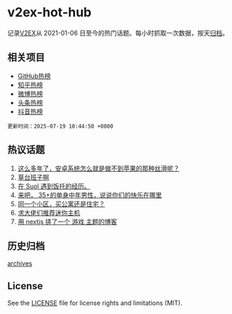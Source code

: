 # v2ex-hot-hub

 记录[V2EX](https://www.v2ex.com/)从 2021-01-06 日至今的热门话题。每小时抓取一次数据，按天[归档](archives)。
 
 ## 相关项目

- [GitHub热榜](https://github.com/snaildev/github-hot-hub)
- [知乎热榜](https://github.com/snaildev/zhihu-hot-hub)
- [微博热榜](https://github.com/snaildev/weibo-hot-hub)
- [头条热榜](https://github.com/snaildev/toutiao-hot-hub)
- [抖音热榜](https://github.com/snaildev/douyin-hot-hub)


 `更新时间：2025-07-19 10:44:50 +0800`

## 热议话题

1. [这么多年了，安卓系统怎么就是做不到苹果的那种丝滑呢？](https://www.v2ex.com/t/1146072)
1. [草台班子啊](https://www.v2ex.com/t/1146170)
1. [在 Suol 遇到饭托的经历。](https://www.v2ex.com/t/1146091)
1. [来吧， 35+的单身中年男性，说说你们的快乐在哪里](https://www.v2ex.com/t/1146254)
1. [同一个小区，买公寓还是住宅？](https://www.v2ex.com/t/1146140)
1. [求大佬们推荐迷你主机](https://www.v2ex.com/t/1146043)
1. [用 nextjs 搓了一个 游戏 主题的博客](https://www.v2ex.com/t/1146080)

## 历史归档

[archives](archives)

## License

See the [LICENSE](LICENSE) file for license rights and limitations (MIT).
